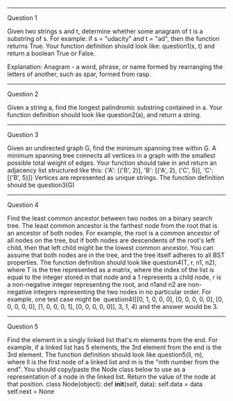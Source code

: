 





*********************************************************
Question 1

Given two strings s and t, determine whether some anagram of t is a substring of s. For example: if s = "udacity" and t = "ad", then the function returns True. Your function definition should look like: question1(s, t) and return a boolean True or False.

Explanation:
Anagram - a word, phrase, or name formed by rearranging the letters of another, such as spar, formed from rasp.



*******************************************************
Question 2

Given a string a, find the longest palindromic substring contained in a. Your function definition should look like question2(a), and return a string.


******************************************************
Question 3

Given an undirected graph G, find the minimum spanning tree within G. A minimum spanning tree connects all vertices in a graph with the smallest possible total weight of edges. Your function should take in and return an adjacency list structured like this:
{'A': [('B', 2)],  'B': [('A', 2), ('C', 5)],   'C': [('B', 5)]} 
Vertices are represented as unique strings. The function definition should be question3(G)


*****************************************************
Question 4

Find the least common ancestor between two nodes on a binary search tree. The least common ancestor is the farthest node from the root that is an ancestor of both nodes. For example, the root is a common ancestor of all nodes on the tree, but if both nodes are descendents of the root's left child, then that left child might be the lowest common ancestor. You can assume that both nodes are in the tree, and the tree itself adheres to all BST properties. The function definition should look like question4(T, r, n1, n2), where T is the tree represented as a matrix, where the index of the list is equal to the integer stored in that node and a 1 represents a child node, r is a non-negative integer representing the root, and n1and n2 are non-negative integers representing the two nodes in no particular order. For example, one test case might be 
question4([[0, 1, 0, 0, 0],            [0, 0, 0, 0, 0],            [0, 0, 0, 0, 0],            [1, 0, 0, 0, 1],            [0, 0, 0, 0, 0]],           3,           1,           4) 
and the answer would be 3.



*******************************************************
Question 5

Find the element in a singly linked list that's m elements from the end. For example, if a linked list has 5 elements, the 3rd element from the end is the 3rd element. The function definition should look like question5(ll, m), where ll is the first node of a linked list and m is the "mth number from the end". You should copy/paste the Node class below to use as a representation of a node in the linked list. Return the value of the node at that position.
class Node(object):   def __init__(self, data):     self.data = data     self.next = None

